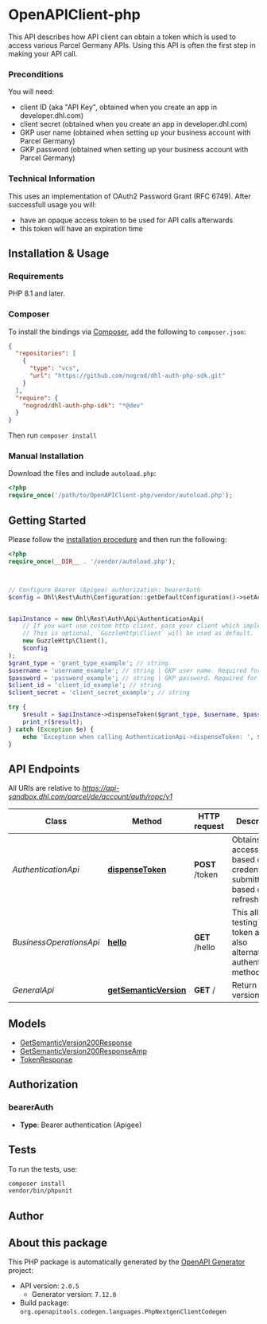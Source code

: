 # OpenAPIClient-php

This API describes how API client can obtain a token which is used to access various Parcel Germany APIs.
Using this API is often the first step in making your API call.
<p><h3>Preconditions</h3> You will need:

* client ID (aka \"API Key\", obtained when you create an app in developer.dhl.com)
* client secret (obtained when you create an app in developer.dhl.com)
* GKP user name (obtained when setting up your business account with Parcel Germany)
* GKP password (obtained when setting up your business account with Parcel Germany)

<h3>Technical Information</h3>
This uses an implementation of OAuth2 Password Grant (RFC 6749). After successfull usage you will:

* have an opaque access token to be used for API calls afterwards 
* this token will have an expiration time



## Installation & Usage

### Requirements

PHP 8.1 and later.

### Composer

To install the bindings via [Composer](https://getcomposer.org/), add the following to `composer.json`:

```json
{
  "repositories": [
    {
      "type": "vcs",
      "url": "https://github.com/nogrod/dhl-auth-php-sdk.git"
    }
  ],
  "require": {
    "nogrod/dhl-auth-php-sdk": "*@dev"
  }
}
```

Then run `composer install`

### Manual Installation

Download the files and include `autoload.php`:

```php
<?php
require_once('/path/to/OpenAPIClient-php/vendor/autoload.php');
```

## Getting Started

Please follow the [installation procedure](#installation--usage) and then run the following:

```php
<?php
require_once(__DIR__ . '/vendor/autoload.php');



// Configure Bearer (Apigee) authorization: bearerAuth
$config = Dhl\Rest\Auth\Configuration::getDefaultConfiguration()->setAccessToken('YOUR_ACCESS_TOKEN');


$apiInstance = new Dhl\Rest\Auth\Api\AuthenticationApi(
    // If you want use custom http client, pass your client which implements `GuzzleHttp\ClientInterface`.
    // This is optional, `GuzzleHttp\Client` will be used as default.
    new GuzzleHttp\Client(),
    $config
);
$grant_type = 'grant_type_example'; // string
$username = 'username_example'; // string | GKP user name. Required for grant_type=password.
$password = 'password_example'; // string | GKP password. Required for grant_type=password.
$client_id = 'client_id_example'; // string
$client_secret = 'client_secret_example'; // string

try {
    $result = $apiInstance->dispenseToken($grant_type, $username, $password, $client_id, $client_secret);
    print_r($result);
} catch (Exception $e) {
    echo 'Exception when calling AuthenticationApi->dispenseToken: ', $e->getMessage(), PHP_EOL;
}

```

## API Endpoints

All URIs are relative to *https://api-sandbox.dhl.com/parcel/de/account/auth/ropc/v1*

Class | Method | HTTP request | Description
------------ | ------------- | ------------- | -------------
*AuthenticationApi* | [**dispenseToken**](docs/Api/AuthenticationApi.md#dispensetoken) | **POST** /token | Obtains an access token based on the credentials submitted or based on the refresh token.
*BusinessOperationsApi* | [**hello**](docs/Api/BusinessOperationsApi.md#hello) | **GET** /hello | This allows testing of the token and also alternative authentication methods.
*GeneralApi* | [**getSemanticVersion**](docs/Api/GeneralApi.md#getsemanticversion) | **GET** / | Return API version

## Models

- [GetSemanticVersion200Response](docs/Model/GetSemanticVersion200Response.md)
- [GetSemanticVersion200ResponseAmp](docs/Model/GetSemanticVersion200ResponseAmp.md)
- [TokenResponse](docs/Model/TokenResponse.md)

## Authorization

### bearerAuth

- **Type**: Bearer authentication (Apigee)

## Tests

To run the tests, use:

```bash
composer install
vendor/bin/phpunit
```

## Author



## About this package

This PHP package is automatically generated by the [OpenAPI Generator](https://openapi-generator.tech) project:

- API version: `2.0.5`
    - Generator version: `7.12.0`
- Build package: `org.openapitools.codegen.languages.PhpNextgenClientCodegen`
